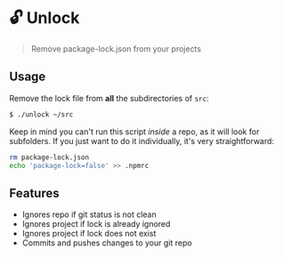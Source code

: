 # 🔓 Unlock

> Remove package-lock.json from your projects

## Usage

Remove the lock file from **all** the subdirectories of `src`:

```bash
$ ./unlock ~/src
```

Keep in mind you can't run this script *inside* a repo, as it will look for subfolders. If you just want to do it individually, it's very straightforward:

```bash
rm package-lock.json
echo 'package-lock=false' >> .npmrc
```

## Features

* Ignores repo if git status is not clean
* Ignores project if lock is already ignored
* Ignores project if lock does not exist
* Commits and pushes changes to your git repo
